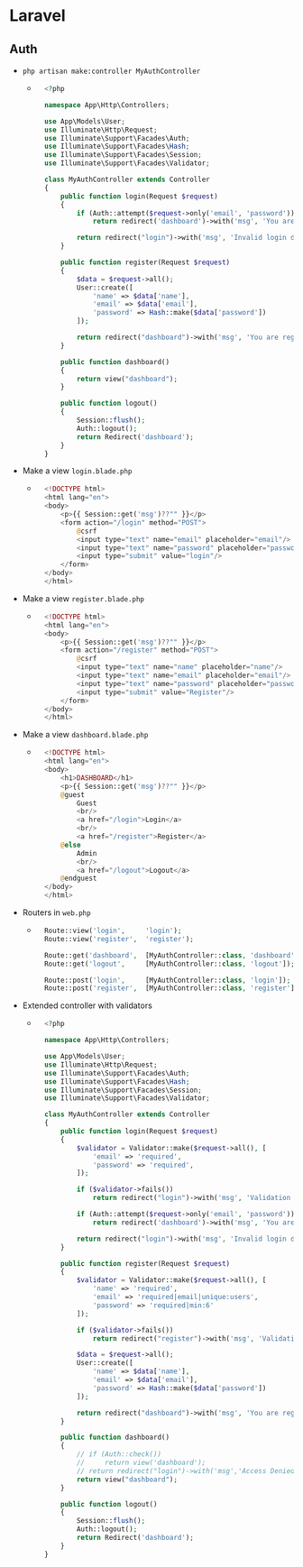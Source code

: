 # Laravel
## Auth
- `php artisan make:controller MyAuthController`
    - ~~~php
        <?php

        namespace App\Http\Controllers;

        use App\Models\User;
        use Illuminate\Http\Request;
        use Illuminate\Support\Facades\Auth;
        use Illuminate\Support\Facades\Hash;
        use Illuminate\Support\Facades\Session;
        use Illuminate\Support\Facades\Validator;

        class MyAuthController extends Controller
        {
            public function login(Request $request)
            {
                if (Auth::attempt($request->only('email', 'password')))
                    return redirect('dashboard')->with('msg', 'You are logged in');

                return redirect("login")->with('msg', 'Invalid login data');
            }

            public function register(Request $request)
            {
                $data = $request->all();
                User::create([
                    'name' => $data['name'],
                    'email' => $data['email'],
                    'password' => Hash::make($data['password'])
                ]);

                return redirect("dashboard")->with('msg', 'You are registered');
            }

            public function dashboard()
            {
                return view("dashboard");
            }

            public function logout()
            {
                Session::flush();
                Auth::logout();
                return Redirect('dashboard');
            }
        }
      ~~~
- Make a view `login.blade.php`
    - ~~~php
        <!DOCTYPE html>
        <html lang="en">
        <body>
            <p>{{ Session::get('msg')??"" }}</p>
            <form action="/login" method="POST">
                @csrf
                <input type="text" name="email" placeholder="email"/>
                <input type="text" name="password" placeholder="password"/>
                <input type="submit" value="login"/>
            </form>
        </body>
        </html>
      ~~~
- Make a view `register.blade.php`
    - ~~~php
        <!DOCTYPE html>
        <html lang="en">
        <body>
            <p>{{ Session::get('msg')??"" }}</p>
            <form action="/register" method="POST">
                @csrf
                <input type="text" name="name" placeholder="name"/>
                <input type="text" name="email" placeholder="email"/>
                <input type="text" name="password" placeholder="password"/>
                <input type="submit" value="Register"/>
            </form>
        </body>
        </html>
      ~~~
- Make a view `dashboard.blade.php`
    - ~~~php
        <!DOCTYPE html>
        <html lang="en">
        <body>
            <h1>DASHBOARD</h1>
            <p>{{ Session::get('msg')??"" }}</p>
            @guest
                Guest
                <br/>
                <a href="/login">Login</a>
                <br/>
                <a href="/register">Register</a>
            @else
                Admin
                <br/>
                <a href="/logout">Logout</a>
            @endguest
        </body>
        </html>
      ~~~
- Routers in `web.php`
    - ~~~php
        Route::view('login',     'login');
        Route::view('register',  'register');

        Route::get('dashboard',  [MyAuthController::class, 'dashboard']);
        Route::get('logout',     [MyAuthController::class, 'logout']);

        Route::post('login',     [MyAuthController::class, 'login']);
        Route::post('register',  [MyAuthController::class, 'register']);
      ~~~
- Extended controller with validators
    - ~~~php
        <?php

        namespace App\Http\Controllers;

        use App\Models\User;
        use Illuminate\Http\Request;
        use Illuminate\Support\Facades\Auth;
        use Illuminate\Support\Facades\Hash;
        use Illuminate\Support\Facades\Session;
        use Illuminate\Support\Facades\Validator;

        class MyAuthController extends Controller
        {
            public function login(Request $request)
            {
                $validator = Validator::make($request->all(), [
                    'email' => 'required',
                    'password' => 'required',
                ]);

                if ($validator->fails())
                    return redirect("login")->with('msg', 'Validation Error');

                if (Auth::attempt($request->only('email', 'password')))
                    return redirect('dashboard')->with('msg', 'You are logged in');

                return redirect("login")->with('msg', 'Invalid login data');
            }

            public function register(Request $request)
            {
                $validator = Validator::make($request->all(), [
                    'name' => 'required',
                    'email' => 'required|email|unique:users',
                    'password' => 'required|min:6'
                ]);

                if ($validator->fails())
                    return redirect("register")->with('msg', 'Validation Error');

                $data = $request->all();
                User::create([
                    'name' => $data['name'],
                    'email' => $data['email'],
                    'password' => Hash::make($data['password'])
                ]);

                return redirect("dashboard")->with('msg', 'You are registered');
            }

            public function dashboard()
            {
                // if (Auth::check())
                //     return view('dashboard');
                // return redirect("login")->with('msg','Access Denied');
                return view("dashboard");
            }

            public function logout()
            {
                Session::flush();
                Auth::logout();
                return Redirect('dashboard');
            }
        }
      ~~~